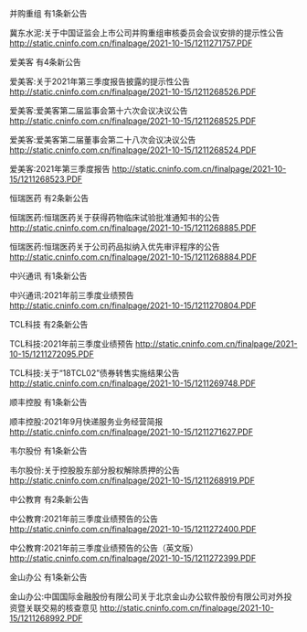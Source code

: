 并购重组 有1条新公告 

冀东水泥:关于中国证监会上市公司并购重组审核委员会会议安排的提示性公告 http://static.cninfo.com.cn/finalpage/2021-10-15/1211271757.PDF 

爱美客 有4条新公告 

爱美客:关于2021年第三季度报告披露的提示性公告 http://static.cninfo.com.cn/finalpage/2021-10-15/1211268526.PDF 

爱美客:爱美客第二届监事会第十六次会议决议公告 http://static.cninfo.com.cn/finalpage/2021-10-15/1211268525.PDF 

爱美客:爱美客第二届董事会第二十八次会议决议公告 http://static.cninfo.com.cn/finalpage/2021-10-15/1211268524.PDF 

爱美客:2021年第三季度报告 http://static.cninfo.com.cn/finalpage/2021-10-15/1211268523.PDF 

恒瑞医药 有2条新公告 

恒瑞医药:恒瑞医药关于获得药物临床试验批准通知书的公告 http://static.cninfo.com.cn/finalpage/2021-10-15/1211268885.PDF 

恒瑞医药:恒瑞医药关于公司药品拟纳入优先审评程序的公告 http://static.cninfo.com.cn/finalpage/2021-10-15/1211268884.PDF 

中兴通讯 有1条新公告 

中兴通讯:2021年前三季度业绩预告 http://static.cninfo.com.cn/finalpage/2021-10-15/1211270804.PDF 

TCL科技 有2条新公告 

TCL科技:2021年前三季度业绩预告 http://static.cninfo.com.cn/finalpage/2021-10-15/1211272095.PDF 

TCL科技:关于“18TCL02”债券转售实施结果公告 http://static.cninfo.com.cn/finalpage/2021-10-15/1211269748.PDF 

顺丰控股 有1条新公告 

顺丰控股:2021年9月快递服务业务经营简报 http://static.cninfo.com.cn/finalpage/2021-10-15/1211271627.PDF 

韦尔股份 有1条新公告 

韦尔股份:关于控股股东部分股权解除质押的公告 http://static.cninfo.com.cn/finalpage/2021-10-15/1211268919.PDF 

中公教育 有2条新公告 

中公教育:2021年前三季度业绩预告的公告 http://static.cninfo.com.cn/finalpage/2021-10-15/1211272400.PDF 

中公教育:2021年前三季度业绩预告的公告（英文版） http://static.cninfo.com.cn/finalpage/2021-10-15/1211272399.PDF 

金山办公 有1条新公告 

金山办公:中国国际金融股份有限公司关于北京金山办公软件股份有限公司对外投资暨关联交易的核查意见 http://static.cninfo.com.cn/finalpage/2021-10-15/1211268992.PDF 

